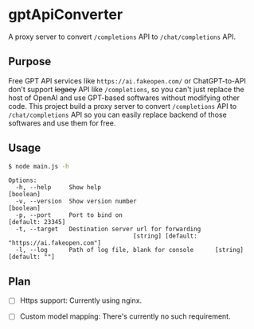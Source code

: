 # gptApiConverter

A proxy server to convert `/completions` API to `/chat/completions` API.

## Purpose

Free GPT API services like `https://ai.fakeopen.com/` or ChatGPT-to-API don't support ~~legacy~~ API like `/completions`, so you can't just replace the host of OpenAI and use GPT-based softwares without modifying other code. This project build a proxy server to convert `/completions` API to `/chat/completions` API so you can easily replace backend of those softwares and use them for free.

## Usage

```sh
$ node main.js -h
```
```
Options:
  -h, --help     Show help                                             [boolean]
  -v, --version  Show version number                                   [boolean]
  -p, --port     Port to bind on                                [default: 23345]
  -t, --target   Destination server url for forwarding
                                   [string] [default: "https://ai.fakeopen.com"]
  -l, --log      Path of log file, blank for console      [string] [default: ""]
```

## Plan

* [ ] Https support: Currently using nginx.

* [ ] Custom model mapping: There's currently no such requirement.
